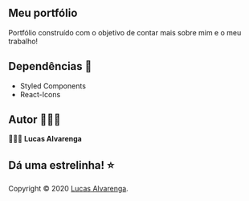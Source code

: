 ## Meu portfólio

Portfólio construído com o objetivo de contar mais sobre mim e o meu trabalho!

## Dependências 🧰

- Styled Components
- React-Icons

## Autor 🙋🏻‍♂️

💁🏻‍♂️ **Lucas Alvarenga**

## Dá uma estrelinha! ⭐️

Copyright © 2020 [Lucas Alvarenga](https://github.com/Alvarenga-Dev). 
